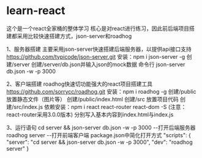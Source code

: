 # learn-react
这个是一个react全家桶的整体学习
核心是对react进行练习，因此前后端项目搭建都采用比较快速搭建方式，json-server和roadhog

1、服务器搭建 
    主要采用json-server快速搭建后端服务器，以提供api接口支持 https://github.com/typicode/json-server.git
    安装：npm i json-server -g 
    创建/server
    创建/server/db.json并输入json的mock数据
    命令行 json-server db.json -w -p 3000

2、客户端搭建
    roadhog快速切功能强大的react项目搭建工具 https://github.com/sorrycc/roadhog.git
    安装：npm i roadhog -g
    创建/public 放置静态文件（图片等） 创建/public/index.html
    创建/src 放置项目代码 创建/src/index.js
    依赖安装：npm i react react-router react-dom -S (注意：react-router采用3.0.0版本)
    分别写入基本内容到index.html与index.js

3、运行语句
    cd server && json-server db.json -w -p 3000  --打开后端服务器
    roadhog server  --打开前端客户端
    package.json中简化打开方式
    "scripts": {
        "server": "cd server && json-server db.json -w -p 3000",
        "dev": "roadhog server"
    }